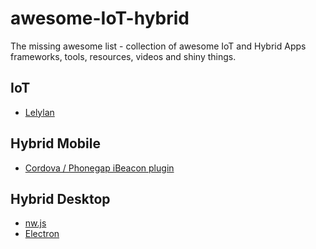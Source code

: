 # awesome-IoT-hybrid

The missing awesome list - collection of awesome IoT and Hybrid Apps frameworks, tools, resources, videos and shiny things.

## IoT

- [Lelylan](https://github.com/lelylan/lelylan)

## Hybrid Mobile

- [Cordova / Phonegap iBeacon plugin](https://github.com/petermetz/cordova-plugin-ibeacon)

## Hybrid Desktop

- [nw.js](https://github.com/nwjs/nw.js)
- [Electron](https://github.com/atom/electron)
